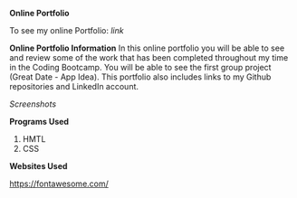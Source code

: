 **Online Portfolio**

To see my online Portfolio:
*link*

**Online Portfolio Information**
In this online portfolio you will be able to see and review some of the work that has been completed throughout my time in the Coding Bootcamp.
You will be able to see the first group project (Great Date - App Idea). This portfolio also includes links to my Github repositories and LinkedIn account.

*Screenshots*

**Programs Used**
1. HMTL
2. CSS

**Websites Used**

https://fontawesome.com/
